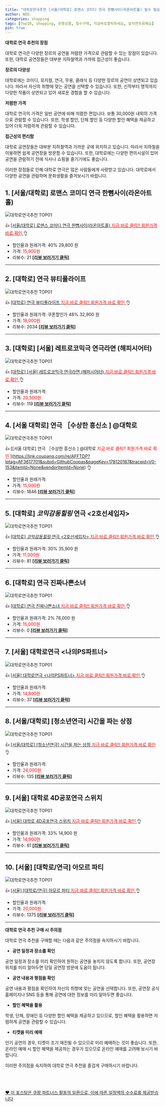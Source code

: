 ```yaml
---
title: "대학로연극추천 [서울/대학로] 로맨스 코미디 연극 한뼘사이(라온아트홀) 필수 필요 추천 제품 비교 최저 가격 비교 장점 구매 후기 구매평"
author: NEO.
categories: shopping
tags: [Top10, shopping, 유행상품, 필수구매, 지금바로클릭하세요, 놓치면후회해요]
pin: true
---
```

**대학로 연극 추천의 장점**

대학로 연극은 다양한 장르의 공연을 저렴한 가격으로 관람할 수 있는 장점이 있습니다. 또한, 대학로 공연장들은 대부분 지하철역과 가까워 접근성이 좋습니다.

**장르의 다양성**

대학로에는 코미디, 뮤지컬, 연극, 무용, 클래식 등 다양한 장르의 공연이 상연되고 있습니다. 따라서 자신의 취향에 맞는 공연을 선택할 수 있습니다. 또한, 신작부터 명작까지 다양한 작품이 상연되고 있어 새로운 경험을 할 수 있습니다.

**저렴한 가격**

대학로 연극의 가격은 일반 공연에 비해 저렴한 편입니다. 보통 30,000원 내외의 가격으로 관람할 수 있습니다. 또한, 학생 할인, 단체 할인 등 다양한 할인 혜택을 제공하고 있어 더욱 저렴하게 관람할 수 있습니다.

**접근성의 편리함**

대학로 공연장들은 대부분 지하철역과 가까운 곳에 위치하고 있습니다. 따라서 지하철을 이용하면 쉽게 공연장을 방문할 수 있습니다. 또한, 대학로에는 다양한 편의시설이 있어 공연을 관람하기 전에 식사나 쇼핑을 즐기기에도 좋습니다.

이러한 장점들로 인해 대학로 연극은 많은 사람들에게 사랑받고 있습니다. 대학로에서 다양한 공연을 관람하며 문화생활을 즐겨보시기 바랍니다.

   

## 1. [서울/대학로] 로맨스 코미디 연극 한뼘사이(라온아트홀)

![대학로연극추천 TOP01](https://thumbnail8.coupangcdn.com/thumbnails/remote/490x490ex/image/travel_reactor/travelSeller/common/A00470013/e231e1f1-4495-450d-9c64-40a91a1dffed.jpg)


👍 [[서울/대학로] 로맨스 코미디 연극 한뼘사이(라온아트홀) <font color=red> 지금 바로 클릭!! 회원가격 바로 확인 </font> ](https://link.coupang.com/re/AFFTDP?lptag=AF3617701&subid=GithubCoopas&pageKey=10000000579712&traceid=V0-153&itemId=None&vendorItemId=None) 👌 


- 할인율과 원래가격: 40%  29,800   원
- 가격: <span style='color:red'>15,900원</span>
- 리뷰수: 21  [**[리뷰 보러가기 클릭]**](https://link.coupang.com/re/AFFTDP?lptag=AF3617701&subid=GithubCoopas&pageKey=10000000579712&traceid=V0-153&itemId=None&vendorItemId=None)

---


   

## 2. [대학로] 연극 뷰티풀라이프

![대학로연극추천 TOP01](https://thumbnail9.coupangcdn.com/thumbnails/remote/490x490ex/image/travel_reactor/travelSeller/common/A00186854/d80f35d4-3de2-4169-b601-2434e9f50ded.jpg)


👍 [[대학로] 연극 뷰티풀라이프 <font color=red> 지금 바로 클릭!! 회원가격 바로 확인 </font> ](https://link.coupang.com/re/AFFTDP?lptag=AF3617701&subid=GithubCoopas&pageKey=178121522&traceid=V0-153&itemId=None&vendorItemId=None) 👌 


- 할인율과 원래가격: 쿠폰할인가 48%  32,900   원
- 가격: <span style='color:red'>18,000원</span>
- 리뷰수: 2034  [**[리뷰 보러가기 클릭]**](https://link.coupang.com/re/AFFTDP?lptag=AF3617701&subid=GithubCoopas&pageKey=178121522&traceid=V0-153&itemId=None&vendorItemId=None)

---


   

## 3. [대학로] [서울] 레트로코믹극 연극라면 (해피시어터)

![대학로연극추천 TOP01](https://thumbnail6.coupangcdn.com/thumbnails/remote/490x490ex/image/travel_reactor/travelSeller/common/A00215918/478c1ad6-52fb-4a5f-b418-eb217760fff2.jpg)


👍 [[대학로] [서울] 레트로코믹극 연극라면 (해피시어터) <font color=red> 지금 바로 클릭!! 회원가격 바로 확인 </font> ](https://link.coupang.com/re/AFFTDP?lptag=AF3617701&subid=GithubCoopas&pageKey=10000000041263&traceid=V0-153&itemId=None&vendorItemId=None) 👌 


- 할인율과 원래가격: 
- 가격: <span style='color:red'>20,500원</span>
- 리뷰수: 119  [**[리뷰 보러가기 클릭]**](https://link.coupang.com/re/AFFTDP?lptag=AF3617701&subid=GithubCoopas&pageKey=10000000041263&traceid=V0-153&itemId=None&vendorItemId=None)

---


   

## 4. [서울 대학로]  연극 ［수상한 흥신소 ] @대학로

![대학로연극추천 TOP01](https://thumbnail10.coupangcdn.com/thumbnails/remote/490x490ex/image/travel_reactor/travelSeller/common/A00186538/3dacf33e-3fcb-4caf-82df-7c9861871c27.jpg)


👍 [[서울 대학로]  연극 ［수상한 흥신소 ] @대학로 <font color=red> 지금 바로 클릭!! 회원가격 바로 확인 </font> ](https://link.coupang.com/re/AFFTDP?lptag=AF3617701&subid=GithubCoopas&pageKey=178120187&traceid=V0-153&itemId=None&vendorItemId=None) 👌 


- 할인율과 원래가격: 
- 가격: <span style='color:red'>15,000원</span>
- 리뷰수: 1846  [**[리뷰 보러가기 클릭]**](https://link.coupang.com/re/AFFTDP?lptag=AF3617701&subid=GithubCoopas&pageKey=178120187&traceid=V0-153&itemId=None&vendorItemId=None)

---


   

## 5. [대학로] *코믹감동힐링* 연극 <2호선세입자>

![대학로연극추천 TOP01](https://thumbnail7.coupangcdn.com/thumbnails/remote/490x490ex/image/travel_reactor/travelSeller/common/A00186301/c4ab6f81-1c84-4c81-9749-8d8657d80f3b.jpg)


👍 [[대학로] *코믹감동힐링* 연극 <2호선세입자> <font color=red> 지금 바로 클릭!! 회원가격 바로 확인 </font> ](https://link.coupang.com/re/AFFTDP?lptag=AF3617701&subid=GithubCoopas&pageKey=189989854&traceid=V0-153&itemId=None&vendorItemId=None) 👌 


- 할인율과 원래가격: 30%  35,900   원
- 가격: <span style='color:red'>11,000원</span>
- 리뷰수: 81  [**[리뷰 보러가기 클릭]**](https://link.coupang.com/re/AFFTDP?lptag=AF3617701&subid=GithubCoopas&pageKey=189989854&traceid=V0-153&itemId=None&vendorItemId=None)

---


   

## 6. [대학로] 연극 진짜나쁜소녀

![대학로연극추천 TOP01](https://thumbnail9.coupangcdn.com/thumbnails/remote/490x490ex/image/travel_reactor/travelSeller/common/A00931701/ab0344f4-a9d6-4d7b-9ad6-265d763473eb.jpg)


👍 [[대학로] 연극 진짜나쁜소녀 <font color=red> 지금 바로 클릭!! 회원가격 바로 확인 </font> ](https://link.coupang.com/re/AFFTDP?lptag=AF3617701&subid=GithubCoopas&pageKey=10000001799461&traceid=V0-153&itemId=None&vendorItemId=None) 👌 


- 할인율과 원래가격: 2%  78,000   원
- 가격: <span style='color:red'>15,000원</span>
- 리뷰수: 0  [**[리뷰 보러가기 클릭]**](https://link.coupang.com/re/AFFTDP?lptag=AF3617701&subid=GithubCoopas&pageKey=10000001799461&traceid=V0-153&itemId=None&vendorItemId=None)

---


   

## 7. [서울] 대학로연극 <나의PS파트너>

![대학로연극추천 TOP01](https://thumbnail7.coupangcdn.com/thumbnails/remote/490x490ex/image/travel_reactor/travelSeller/common/A00186523/1580b990-f3cf-4069-b252-4919a8d8c9d8.jpg)


👍 [[서울] 대학로연극 <나의PS파트너> <font color=red> 지금 바로 클릭!! 회원가격 바로 확인 </font> ](https://link.coupang.com/re/AFFTDP?lptag=AF3617701&subid=GithubCoopas&pageKey=10000001424408&traceid=V0-153&itemId=None&vendorItemId=None) 👌 


- 할인율과 원래가격: 
- 가격: <span style='color:red'>14,800원</span>
- 리뷰수: 37  [**[리뷰 보러가기 클릭]**](https://link.coupang.com/re/AFFTDP?lptag=AF3617701&subid=GithubCoopas&pageKey=10000001424408&traceid=V0-153&itemId=None&vendorItemId=None)

---


   

## 8. [서울/대학로] [청소년연극] 시간을 파는 상점

![대학로연극추천 TOP01](https://thumbnail8.coupangcdn.com/thumbnails/remote/490x490ex/image/travel_reactor/travelSeller/common/A00186843/1fc5ec8c-121f-410e-ac82-86c7594f8173.png)


👍 [[서울/대학로] [청소년연극] 시간을 파는 상점 <font color=red> 지금 바로 클릭!! 회원가격 바로 확인 </font> ](https://link.coupang.com/re/AFFTDP?lptag=AF3617701&subid=GithubCoopas&pageKey=178120765&traceid=V0-153&itemId=None&vendorItemId=None) 👌 


- 할인율과 원래가격: 
- 가격: <span style='color:red'>24,000원</span>
- 리뷰수: 135  [**[리뷰 보러가기 클릭]**](https://link.coupang.com/re/AFFTDP?lptag=AF3617701&subid=GithubCoopas&pageKey=178120765&traceid=V0-153&itemId=None&vendorItemId=None)

---


   

## 9. [서울] 대학로 4D공포연극 스위치

![대학로연극추천 TOP01](https://thumbnail7.coupangcdn.com/thumbnails/remote/490x490ex/image/travel_reactor/travelSeller/common/A00186945/7b3cbebf-3c3b-4af9-a6e1-ce293f4d2a62.jpg)


👍 [[서울] 대학로 4D공포연극 스위치 <font color=red> 지금 바로 클릭!! 회원가격 바로 확인 </font> ](https://link.coupang.com/re/AFFTDP?lptag=AF3617701&subid=GithubCoopas&pageKey=178121124&traceid=V0-153&itemId=None&vendorItemId=None) 👌 


- 할인율과 원래가격: 33%  14,900   원
- 가격: <span style='color:red'>14,900원</span>
- 리뷰수: 61  [**[리뷰 보러가기 클릭]**](https://link.coupang.com/re/AFFTDP?lptag=AF3617701&subid=GithubCoopas&pageKey=178121124&traceid=V0-153&itemId=None&vendorItemId=None)

---


   

## 10. [서울] [대학로/연극] 아모르 파티

![대학로연극추천 TOP01](https://thumbnail7.coupangcdn.com/thumbnails/remote/490x490ex/image/travel_reactor/travelConnect/common/A00186867/1ec1492d-8920-4c86-bcc3-d7562f7ff7f7.jpg)


👍 [[서울] [대학로/연극] 아모르 파티 <font color=red> 지금 바로 클릭!! 회원가격 바로 확인 </font> ](https://link.coupang.com/re/AFFTDP?lptag=AF3617701&subid=GithubCoopas&pageKey=10000010047255&traceid=V0-153&itemId=None&vendorItemId=None) 👌 


- 할인율과 원래가격: 
- 가격: <span style='color:red'>20,000원</span>
- 리뷰수: 1375  [**[리뷰 보러가기 클릭]**](https://link.coupang.com/re/AFFTDP?lptag=AF3617701&subid=GithubCoopas&pageKey=10000010047255&traceid=V0-153&itemId=None&vendorItemId=None)

---
**대학로 연극 추천 구매 시 주의점**

대학로 연극 추천을 구매할 때는 다음과 같은 주의점을 숙지하시기 바랍니다.

* **공연 일정과 장소를 확인**

공연 일정과 장소를 미리 확인하여 원하는 공연을 놓치지 않도록 합니다. 또한, 공연장 위치를 미리 알아두면 당일 공연장 방문에 도움이 됩니다.

* **공연 내용과 평점을 확인**

공연 내용과 평점을 확인하여 자신의 취향에 맞는 공연을 선택합니다. 또한, 공연장 공식 홈페이지나 SNS 등을 통해 공연에 대한 정보를 미리 알아두면 좋습니다.

* **할인 혜택을 활용**

학생, 단체, 장애인 등 다양한 할인 혜택을 제공하고 있으므로, 할인 혜택을 활용하면 저렴하게 공연을 관람할 수 있습니다.

* **티켓을 미리 예매**

인기 공연의 경우, 티켓이 조기 매진될 수 있으므로 미리 예매하는 것이 좋습니다. 또한, 온라인 예매 시 할인 혜택을 제공하는 경우가 있으므로 온라인 예매를 고려해 보시기 바랍니다.

이러한 주의점을 숙지하여 대학로 연극 추천을 즐겁게 구매하시기 바랍니다.<br><br><br><br><br> [ ❤  이 포스팅은 쿠팡 파트너스 활동의 일환으로, 이에 따른 일정액의 수수료를 제공받습니다](https://link.coupang.com/a/bcEFyh)